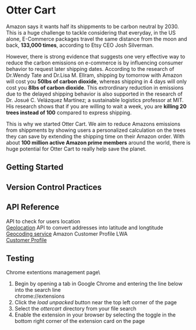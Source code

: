 # Otter Cart

Amazon says it wants half its shippments to be carbon neutral by 2030. This is a huge challenge to tackle considering that everyday, in the US alone, E-Commerce packages travel the same distance from the moon and back, **133,000 times**, according to Etsy CEO Josh Silverman.

However, there is strong evidence that suggests one very effective way to reduce the carbon emissions on e-commerce is by influencing consumer behavior to request later shipping dates. According to the research of Dr.Wendy Tate and Dr.Lisa M. Ellram, shipping by tomorrow with Amazon will cost you **50lbs of carbon dioxide**, whereas shipping in 4 days will only cost you **8lbs of carbon dioxide**. This extrordinary reduction in emissions due to the delayed shipping behavior is also supported in the research of Dr. Josué C. Velázquez Martínez; a sustainable logistics professor at MIT. His research shows that if you are willing to wait a week, you are **killing 20 trees instead of 100** compared to express shipping.

This is why we started Otter Cart. We aim to reduce Amazons emissions from shippments by showing users a personalized calculation on the trees they can save by extending the shipping time on their Amazon order. With about **100 million active Amazon prime members** around the world, there is huge potential for Otter Cart to really help save the planet.

## Getting Started

## Version Control Practices

## API Reference
API to check for users location\
[Geolocation](https://developers.google.com/maps/documentation/javascript/geolocation#DetectingUserLocation)
API to convert addresses into latitude and longtitude\
[Geocoding service](https://developers.google.com/maps/documentation/javascript/geocoding)
Amazon Customer Profile LWA\
[Customer Profile](https://developer.amazon.com/docs/login-with-amazon/customer-profile.html)

## Testing

Chrome extentions management page\
1. Begin by opening a tab in Google Chrome and entering the line below into the search line\
chrome://extensions
2. Click the _load unpacked_ button near the top left corner of the page
3. Select the _ottercart_ directory from your file search
4. Enable the extension in your browser by selecting the toggle in the bottom right corner of the extension card on the page
